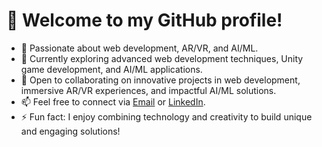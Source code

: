 # 👋 Welcome to my GitHub profile!  

- 👀 Passionate about web development, AR/VR, and AI/ML.  
- 🌱 Currently exploring advanced web development techniques, Unity game development, and AI/ML applications.  
- 💞️ Open to collaborating on innovative projects in web development, immersive AR/VR experiences, and impactful AI/ML solutions.  
- 📫 Feel free to connect via [Email](mailto:bhavyasrik2023@gmail.com) or [LinkedIn](https://www.linkedin.com/in/bhavyasrik09/).  
- ⚡ Fun fact: I enjoy combining technology and creativity to build unique and engaging solutions!  
